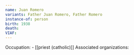 ```yaml
---
name: Juan Romero
variants: Father Juan Romero, Father Romero
instance-of: person
birth: 1938
death: 
VIAF: 
---
```

Occupation: - [[priest (catholic)]]
Associated organizations: 